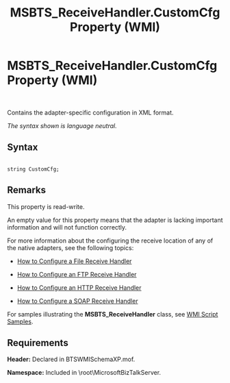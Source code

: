 ﻿---
title: MSBTS_ReceiveHandler.CustomCfg Property (WMI)
TOCTitle: MSBTS_ReceiveHandler.CustomCfg Property (WMI)
ms:assetid: 97607975-232b-4888-bedd-5d90d8a5dac6
ms:mtpsurl: https://msdn.microsoft.com/en-us/library/Aa577460(v=BTS.80)
ms:contentKeyID: 51529852
ms.date: 08/30/2017
mtps_version: v=BTS.80
---

# MSBTS\_ReceiveHandler.CustomCfg Property (WMI)

 

Contains the adapter-specific configuration in XML format.

*The syntax shown is language neutral.*

## Syntax

``` 
  
string CustomCfg;  
```

## Remarks

This property is read-write.

An empty value for this property means that the adapter is lacking important information and will not function correctly.

For more information about the configuring the receive location of any of the native adapters, see the following topics:

  - [How to Configure a File Receive Handler](https://msdn.microsoft.com/en-us/library/aa560577\(v=bts.80\))

  - [How to Configure an FTP Receive Handler](https://msdn.microsoft.com/en-us/library/aa561710\(v=bts.80\))

  - [How to Configure an HTTP Receive Handler](https://msdn.microsoft.com/en-us/library/aa547842\(v=bts.80\))

  - [How to Configure a SOAP Receive Handler](https://msdn.microsoft.com/en-us/library/aa561525\(v=bts.80\))

For samples illustrating the **MSBTS\_ReceiveHandler** class, see [WMI Script Samples](wmi-script-samples.md).

## Requirements

**Header:** Declared in BTSWMISchemaXP.mof.

**Namespace:** Included in \\root\\MicrosoftBizTalkServer.

